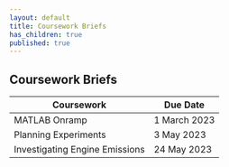 ```yaml
---
layout: default
title: Coursework Briefs
has_children: true
published: true
---
```


## Coursework Briefs

| Coursework | Due Date |
|---|---|
| MATLAB Onramp | 1 March 2023 |
| Planning Experiments | 3 May 2023 |
| Investigating Engine Emissions | 24 May 2023 |
